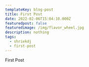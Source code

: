 ```yaml
---
templateKey: blog-post
title: First Post
date: 2022-02-06T15:04:10.000Z
featuredpost: false
featuredimage: /img/flavor_wheel.jpg
description: nothing
tags:
  - shriekdj
  - first-post
---
```

First Post
